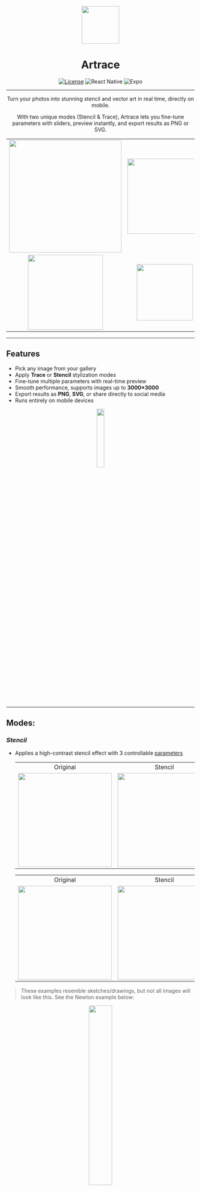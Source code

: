 <div align="center">
<img src="examples/icon.png" width="100">

# Artrace
[![License](https://img.shields.io/github/license/Noggurix/Artrace?style=flat-square)](LICENSE) ![React Native](https://img.shields.io/badge/React_Native-20232A?logo=react&logoColor=61DAFB) ![Expo](https://img.shields.io/badge/Expo-000020?logo=expo) 

---
Turn your photos into stunning stencil and vector art in real time, directly on mobile.

With two unique modes (Stencil & Trace), Artrace lets you fine-tune parameters with sliders, preview instantly, and export results as PNG or SVG.

<table>
   <tr>
      <td align="center"><img src="examples/example1.png" width="300"></td>
      <td align="center"><img src="examples/example4.png" width="200"></td>
      <td align="center"><img src="examples/example5.png" width="300"></td>
   </tr>
   <tr>
      <td align="center"><img src="examples/example6.png" width="200"></td>
      <td align="center"><img src="examples/example7.png" width="150"></td>
      <td align="center"><img src="examples/exampleRealPhoto.png" width="200"></td>
   </tr>
</table>
</div>

---
## Features
- Pick any image from your gallery 
- Apply **Trace** or **Stencil** stylization modes
- Fine-tune multiple parameters with real-time preview  
- Smooth performance, supports images up to **3000×3000**
- Export results as **PNG**, **SVG**, or share directly to social media
- Runs entirely on mobile devices

<p align="center">
<img src="examples/videoExample.gif" width="20%">
</p>

---
## Modes:
### *Stencil*
- Applies a high-contrast stencil effect with 3 controllable [parameters](#stencil-parameters)

   <table>
   <tr>
      <td align="center">Original</td>
      <td align="center">Stencil</td>
   </tr>
   <tr>
      <td><img src="examples/exampleVanGoghNormal.jpg" height="250"></td>
      <td><img src="examples/exampleVanGoghStencil.png" height="250"></td>
   </tr>
   </table>

   <table>
   <tr>
      <td align="center">Original</td>
      <td align="center">Stencil</td>
   </tr>
   <tr>
      <td><img src="examples/exampleMichaelKaiserNormal.jpg" height="250"></td>
      <td><img src="examples/exampleMichaelKaiserStencil.png" height="250"></td>
   </tr>
   </table>


> These examples resemble sketches/drawings, but not all images will look like this. See the Newton example below:


<p align="center">
<img src="examples/example2.png" width="35%">
</p>

> The corner appear darker due to high black levels. You may want to remove or brighten the background first if you want more focus on the main subject.
---

### *Trace*
Vectorize images with 13 [parameters](#trace-parameters) for fine-grained control

   <table>
   <tr>
      <td align="center">Original</td>
      <td align="center">Trace</td>
   </tr>
   <tr>
      <td align="center"><img src="examples/exampleTrace1.jpg" height="250"></td>
      <td align="center"><img src="examples/exampleTrace2.png" height="250"></td>
   </tr>
   </table>

**Resizing images**:
- Export as SVG and resize without loss of quality, since SVG is vector-based

   <table>
   <tr>
      <td align="center">Original</td>
      <td align="center">Trace</td>
   </tr>
   <tr>
      <td align="center"><img src="examples/exampleCarOriginal.jpg" height="300"><br>Original Image 1836 x 4080</td>
      <td align="center"><img src="examples/exampleCarTraced.png" height="300"><br>Vectorized image resized to 4788 x 10710</td> 
   </tr>
   </table>

**Improving hand-drawn lines:**
- Artrace can also **improve hand-drawn lines**, making them more vivid by using Trace mode followed by Stencil Mode. See below:

   <table>
   <tr>
      <td align="center">1. Take an image of a drawing</td>
      <td align="center">2. Improve the trace with Trace Mode</td>
      <td align="center">3. Apply the stencil in Stencil Mode to darken the trace</td>
   </tr>
   <tr>
      <td align="center"><img src="examples/exampleDrawingImproved1.jpg" height="250"></td>
      <td align="center"><img src="examples/exampleDrawingImproved2.png" height="250"></td>
      <td align="center"><img src="examples/exampleDrawingImproved3.png" height="250"></td>
   </tr>
   </table>

---
## Parameters Technical Details
- Below is a technical overview of the adjustable parameters. If you want to see more about the library used for trace mode, see **[ImageTracer.js](https://github.com/jankovicsandras/imagetracerjs)**.

   ### Stencil Parameters
   | Parameter | Default | Range | Type | Description |
   |-----------|---------|-------|------|-------------|
   | **Intensity** | 128 | 0 → 255 | int | Controls the intensity of the stencil morphology |
   | **Stroke Width** | 0 | 0 → 10 | float | Width of the stencil stroke |
   | **Erosion** | 0 | 0 → 10 | int | Amount of white that will be expanded |

   <br>

   ### Trace Parameters
   | Parameter | Default | Range | Type | Description | Example |
   |-----------|---------|-------|------|-------------|---|
   | **ltres** | 1 | 0 → 10 | float | Threshold for straight line approximation. Lower = more fidelity, Higher = smoother. | <img src="examples/ltresExample.png">
   | **qtres** | 1 | 0 → 10 | float | Threshold for quadratic curves. Lower = more fidelity, Higher = smoother. | <img src="examples/qtresExample.png">
   | **pathomit** | 8 | 0 → 200 | int | Discards paths smaller than this to reduce noise. |
   | **rightangleenhance** | true | true/false | boolean | Forces corners near 90° to be sharper. |
   | **colorsampling** | 2 | 0, 1, 2 | number | Sampling method: 0 = disabled, 1 = random, 2 = deterministic. |
   | **numberofcolors** | 16 | 0 → 256 | int | Max number of colors if no palette defined. |
   | **mincolorratio** | 0 | 0 → 1 | float | Ignores colors with fewer pixels than (total * ratio). |
   | **colorquantcycles** | 3 | 1 → 10 | int | Repeats quantization cycles for better palette. |
   | **strokewidth** | 1 | 0 → 5 | float | Width of SVG stroke paths. |
   | **linefilter** | false | true/false | boolean | Removes small lines/artifacts (post-process). |
   | **roundcoords** | 1 | 0 → 9 | int | Decimal precision for coordinates. |
   | **blurradius** | 0 | 0 → 5 | int | Selective Gaussian blur before tracing. |
   | **blurdelta** | 20 | 0 → 100 | int | Threshold that controls where blur is applied. |

---
### Roadmap
- [ ] Add more artistic modes (Sketch, Anime, Pixel Art...)
- [ ] Add an online gallery where users can post their arts
- [ ] Publish to Google Play / App Store

### Local Development

###### Prerequisites:
- [Node](https://nodejs.org/) v20.19+
- [Expo SDK](https://docs.expo.dev/versions/latest/) v54.0.7+

#### Setup
1. **Clone the repository**
   ```bash
   git clone https://github.com/Noggurix/Artrace.git
   cd artrace
   ```
2. **Install dependencies**
   ```bash
   npm install 
   ```
3. **Start the expo dev server**
   ```bash
   npx expo start -c
   ```

---

### Contributing
- I'd be extremely grateful for contributions, open a Pull Request or contact me if you'd like to help.

---
### License
- This project is licensed under the Apache 2.0 License - see [LICENSE](./LICENSE) for details.